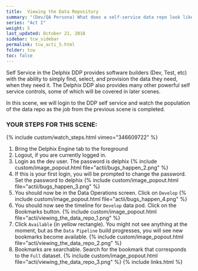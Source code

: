 ```yaml
---
title:  Viewing the Data Repository
summary: "(Dev/QA Persona) What does a self-service data repo look like?"
series: "Act I"
weight: 5
last_updated: October 21, 2018
sidebar: tcw_sidebar
permalink: tcw_acti_5.html
folder: tcw
toc: false
---
```


Self Service in the Delphix DDP provides software builders (Dev, Test, etc) with the ability to simply find, select, and provision the data they need, when they need it. The Delphix DDP also provides many other powerful self service controls, some of which will be covered in later scenes. 

In this scene, we will login to the DDP self service and watch the population of the data repo as the job from the previous scene is completed.

### YOUR STEPS FOR THIS SCENE:
{% include custom/watch_steps.html vimeo="346609722" %}
1. Bring the Delphix Engine tab to the foreground
2. Logout, if you are currently logged in.
3. Login as the dev user. The password is delphix
   {% include custom/image_popout.html file="actii/bugs_happen_2.png" %}
4. If this is your first login, you will be prompted to change the password. Set the password to delphix
   {% include custom/image_popout.html file="actii/bugs_happen_3.png" %}
5. You should now be in the Data Operations screen. Click on `Develop`
   {% include custom/image_popout.html file="actii/bugs_happen_4.png" %}
6. You should now see the timeline for `Develop` data pod. Click on the Bookmarks button.
   {% include custom/image_popout.html file="acti/viewing_the_data_repo_1.png" %}
7. Click `Available` (in yellow rectangle). You might not see anything at the moment, but as the `Data Pipeline` build progresses, you will see new bookmarks become available.
   {% include custom/image_popout.html file="acti/viewing_the_data_repo_2.png" %}
8. Bookmarks are searchable. Search for the bookmark that corresponds to the `Full` dataset.
   {% include custom/image_popout.html file="acti/viewing_the_data_repo_3.png" %}
{% include links.html %}